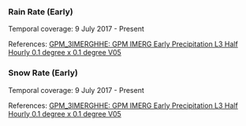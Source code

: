 ### Rain Rate (Early)
Temporal coverage: 9 July 2017 - Present

References: [GPM_3IMERGHHE: GPM IMERG Early Precipitation L3 Half Hourly 0.1 degree x 0.1 degree V05](https://disc.gsfc.nasa.gov/datasets/GPM_3IMERGHHE_05/summary)

### Snow Rate (Early)
Temporal coverage: 9 July 2017 - Present

References: [GPM_3IMERGHHE: GPM IMERG Early Precipitation L3 Half Hourly 0.1 degree x 0.1 degree V05](https://disc.gsfc.nasa.gov/datasets/GPM_3IMERGHHE_05/summary)
